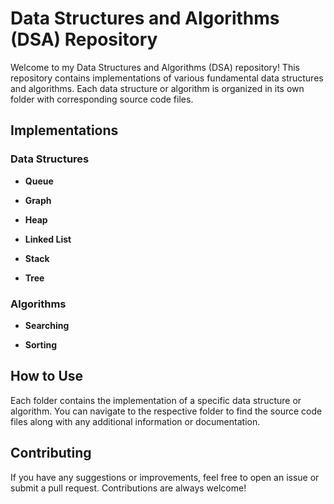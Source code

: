 # Data Structures and Algorithms (DSA) Repository

Welcome to my Data Structures and Algorithms (DSA) repository! This repository contains implementations of various fundamental data structures and algorithms. Each data structure or algorithm is organized in its own folder with corresponding source code files.

## Implementations

### Data Structures

- **Queue**
 
- **Graph**
  
- **Heap**
  
- **Linked List**
  
- **Stack**
  
- **Tree**
  
### Algorithms

- **Searching**
  
- **Sorting**

## How to Use

Each folder contains the implementation of a specific data structure or algorithm. You can navigate to the respective folder to find the source code files along with any additional information or documentation.

## Contributing

If you have any suggestions or improvements, feel free to open an issue or submit a pull request. Contributions are always welcome!

